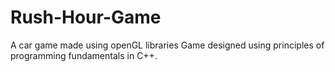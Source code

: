 # Rush-Hour-Game
A car game made using openGL libraries
Game designed using principles of programming fundamentals in C++.
